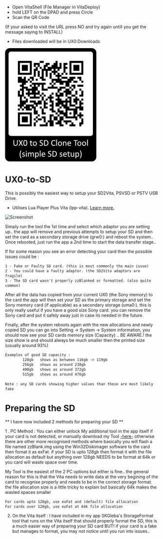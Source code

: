 - Open VitaShell (File Manager in VitaDeploy)
- hold LEFT on the DPAD and press Circle
- Scan the QR Code

(If your asked to visit the URL press NO and try again untill you get the message saying to INSTALL)

* Files downloaded will be in UX0:Downloads


![Screenshot](https://github.com/AntHJ/UX0toSD/blob/main/UX0%20to%20SD%20Clone%20Tool.png)

# UX0-to-SD

This is possibly the easiest way to setup your SD2Vita, PSVSD or PSTV USB Drive.
* Utilises Lua Player Plus Vita (lpp-vita). [Learn more.](https://github.com/Rinnegatamante/lpp-vita)

![Screenshot](https://github.com/AntHJ/UX0toSD/blob/main/Vita.jpg)

Simply run the tool the 1st time and select which adaptor you are setting up.. the app will remove and previous attempts to setup your SD and then set the card as a secondary storage drive (grw0:) and reboot the system.. Once rebooted, just run the app a 2nd time to start the data transfer stage..

If for some reason you see an error detecting your card then the possible issues could be :
    
    1 - Fake or Faulty SD card. (this is most commonly the main issue)
    2 - You could have a faulty adaptor. (the SD2Vita adaptors are fragile)
    3 - The SD card wasn't properly zzBlanked or formatted. (also quite common)
      
After all the data has copied from your current UX0 (the Sony memory) to the card the app will then set your SD as the primary storage and set the Sony memory card (if applicable) as a secondary storage (uma0:). this is only really useful if you have a good size Sony card. you can remove the Sony card and put it safely away just in case its needed in the future.

Finally, after the system reboots again with the new allocations and newly copied SD you can go into Setting -> System -> System information, you should now see your SD cards memory size (Capacity) .. BE AWARE.! the size show is and should always be much smaller then the printed size (usually around 93%)

    Examples of good SD capacity :
            128gb   shows as between 116gb -> 119gb
            256gb   shows as around 238gb
            400gb   shows as around 372gb
            515gb   shows as around 476gb
            
    Note : any SD cards showing higher values than these are most likely fake
    
# Preparing the SD

** I have now included 2 methods for preparing your SD **

1 . PC Method : You can either unlock My additional tool in the app itself if your card is not detected, or manually download my Tool [-here-](https://github.com/AntHJ/UX0toSD/releases/download/v2.1b/SD.toolkit.v2.zip) otherwise there are other more recognised methods where basically you will flash a file named zzBlank.img using the Win32Diskimager software to the card then fornat it as exFat. if your SD is upto 128gb then format it with the file allocation as default but anything over 128gb NEEDS to be format at 64k or you card will waste space over time.

My Tool is the easiest of the 2 PC options but either is fine.. the general reason for this is that the Vita needs to write data at the very begining of the card to recognise properly and needs to be in the correct storage format. the file allocation size is a little tricky to explain but basically 64k makes the wasted spaces smaller

    For cards upto 128gb, use exFat and (default) file allocation
    For cards over 128gb, use exFat at 64k file allocation

2. On the Vita itself : I have included in my app SKGleba's StorageFormat tool that runs on the Vita itself that should properly format the SD, this is a much easier way of preparing your SD card BUT! if your card is a fake but manages to format, you may not notice until you run into issues..
